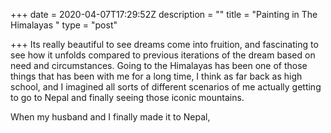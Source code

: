 +++
date = 2020-04-07T17:29:52Z
description = ""
title = "Painting in The Himalayas "
type = "post"

+++
Its really beautiful to see dreams come into fruition, and fascinating to see how it unfolds compared to previous iterations of the dream based on need and circumstances. Going to the Himalayas has been one of those things that has been with me for a long time, I think as far back as high school, and I imagined all sorts of different scenarios of me actually getting to go to Nepal and finally seeing those iconic mountains.

 When my husband and I finally made it to Nepal, 